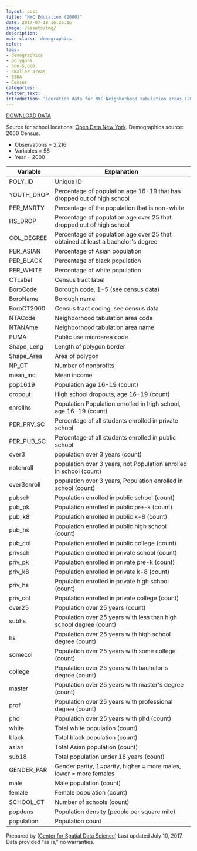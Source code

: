 ```yaml
---
layout: post
title: "NYC Education (2000)"
date: 2017-07-18 16:26:16
image: /assets/img/
description:
main-class: 'demographics'
color:
tags:
- demographics
- polygons
- 500-5,000
- smaller areas
- ESDA
- Census
categories:
twitter_text:
introduction: 'Education data for NYC Neighborhood tabulation areas (2000 Census)'
---
```

<script>
  var map = L.map('map');
  L.tileLayer('https://api.tiles.mapbox.com/v4/{id}/{z}/{x}/{y}.png?access_token=pk.eyJ1IjoibWFwYm94IiwiYSI6ImNpejY4NXVycTA2emYycXBndHRqcmZ3N3gifQ.rJcFIG214AriISLbB6B5aw', { <!--this is the URL for the NYC_2000Census Geojson-->
		maxZoom: 18,
		attribution: 'Map data &copy; <a href="http://openstreetmap.org">OpenStreetMap</a> contributors, ' +
			'<a href="http://creativecommons.org/licenses/by-sa/2.0/">CC-BY-SA</a>, ' +
			'Imagery © <a href="http://mapbox.com">Mapbox</a>',
		id: 'mapbox.light'
	}).addTo(map);

  map.scrollWheelZoom.disable();
  map.touchZoom.disable();
  var enableMapInteraction = function () {
      map.scrollWheelZoom.enable();
      map.touchZoom.enable();
  }
  $('#map').on('click touch', enableMapInteraction);
$('#map').on('mouseout', function(){ map.scrollWheelZoom.disable();});

  var smallIcon = L.icon({
         iconUrl: 'http://www.hckrecruitment.nic.in/images/blue.png',
         iconSize: [16, 16], // size of the icon
         });

   function onEachFeature(feature, layer) {
     //console.log(feature);
     var txt = "";
     for (var fname in feature.properties) {
       txt += fname;
       txt += " : ";
       txt += feature.properties[fname];
       txt += "<br/>";
     }
     layer.bindPopup(txt);
   }


  // load GeoJSON from an external file
  // load GeoJSON from an external file
  $.getJSON("../data/NYC_2000Census.geojson",function(data){
    // add GeoJSON layer to the map once the file is loaded
    var json = L.geoJson(data, {
      pointToLayer: function(feature, latlng) {
        
        return L.marker(latlng, {
          icon: smallIcon
        });
      },
      onEachFeature: onEachFeature
    });
    json.addTo(map);
    map.fitBounds(json.getBounds());
  });

</script>

[DOWNLOAD DATA](../data/nyc_2000Census.zip)

Source for school locations: [Open Data New York](https://data.cityofnewyork.us/Education/School-Point-Locations/jfju-ynrr). Demographics source: 2000 Census.

* Observations = 2,216
* Variables = 56
* Year = 2000


|	**Variable**	|	**Explanation**	|
|	---	|	--	|
|	POLY\_ID	|	Unique ID	|
|	YOUTH\_DROP	|	Percentage of population age 16-19 that has dropped out of high school	|
|	PER\_MNRTY	|	Percentage of the population that is non-white	|
|	HS\_DROP	|	Percentage of population age over 25 that dropped out of high school	|
|	COL\_DEGREE	|	Percentage of population age over 25 that obtained at least a bachelor's degree	|
|	PER\_ASIAN	|	Percentage of Asian population	|
|	PER\_BLACK	|	Percentage of black population	|
|	PER\_WHITE	|	Percentage of white population	|
|	CTLabel	|	Census tract label	|
|	BoroCode	|	Borough code, 1-5 (see census data)	|
|	BoroName	|	Borough name	|
|	BoroCT2000	|	Census tract coding, see census data	|
|	NTACode	|	Neighborhood tabulation area code	|
|	NTANAme	|	Neighborhood tabulation area name	|
|	PUMA	|	Public use microarea code	|
|	Shape\_Leng	|	Length of polygon border	|
|	Shape\_Area	|	Area of polygon	|
|	NP\_CT	|	Number of nonprofits	|
|	mean\_inc	|	Mean income	|
|	pop1619	|	Population age 16-19 (count)	|
|	dropout	|	High school dropouts, age 16-19 (count)	|
|	enrollhs	|	Population Population enrolled in high school, age 16-19 (count)	|
|	PER\_PRV\_SC	|	Percentage of all students enrolled in private school	|
|	PER\_PUB\_SC	|	Percentage of all students enrolled in public school	|
|	over3	|	population over 3 years (count)	|
|	notenroll	|	population over 3 years, not Population enrolled in school (count)	|
|	over3enroll	|	population over 3 years, Population enrolled in school (count)	|
|	pubsch	|	Population enrolled in public school (count)	|
|	pub\_pk	|	Population enrolled in public pre-k (count)	|
|	pub\_k8	|	Population enrolled in public k-8 (count)	|
|	pub\_hs	|	Population enrolled in public high school (count)	|
|	pub\_col	|	Population enrolled in public college (count)	|
|	privsch	|	Population enrolled in private school (count)	|
|	priv\_pk	|	Population enrolled in private pre-k (count)	|
|	priv\_k8	|	Population enrolled in private k-8 (count)	|
|	priv\_hs	|	Population enrolled in private high school (count)	|
|	priv\_col	|	Population enrolled in private college (count)	|
|	over25	|	Population over 25 years (count)	|
|	subhs	|	Population over 25 years with less than high school degree (count)	|
|	hs	|	Population over 25 years with high school degree (count)	|
|	somecol	|	Population over 25 years with some college (count)	|
|	college	|	Population over 25 years with bachelor's degree (count)	|
|	master	|	Population over 25 years with master's degree (count)	|
|	prof	|	Population over 25 years with professional degree (count)	|
|	phd	|	Population over 25 years with phd (count)	|
|	white	|	Total white population (count)	|
|	black	|	Total black population (count)	|
|	asian	|	Total Asian population (count)	|
|	sub18	|	Total population under 18 years (count)	|
|	GENDER\_PAR	|	Gender parity, 1=parity, higher = more males, lower = more females	|
|	male	|	Male population (count)	|
|	female	|	Female population (count)	|
|	SCHOOL\_CT	|	Number of schools (count)	|
|	popdens	|	Population density (people per square mile)	|
|	population	|	Population count	|

Prepared by ([Center for Spatial Data Science](https://spatial.uchicago.edu/)) Last updated July 10, 2017. Data provided "as is," no warranties.

